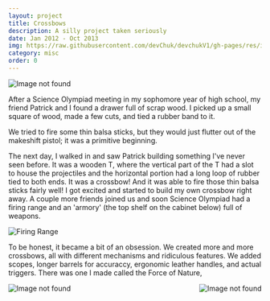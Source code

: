 ```yaml
---
layout: project
title: Crossbows
description: A silly project taken seriously
date: Jan 2012 - Oct 2013
img: https://raw.githubusercontent.com/devChuk/devchukV1/gh-pages/res/img/portimg/crossbows/crossbow.jpg
category: misc
order: 0
---
```


![Image not found](https://raw.githubusercontent.com/devChuk/devchukV1/gh-pages/res/img/portimg/crossbows/crossbow.jpg)

After a Science Olympiad meeting in my sophomore year of high school, my friend Patrick and I found a drawer full of scrap wood. I picked up a small square of wood, made a few cuts, and tied a rubber band to it.

We tried to fire some thin balsa sticks, but they would just flutter out of the makeshift pistol; it was a primitive beginning.

The next day, I walked in and saw Patrick building something I've never seen before. It was a wooden T, where the vertical part of the T had a slot to house the projectiles and the horizontal portion had a long loop of rubber tied to both ends. It was a crossbow! And it was able to fire those thin balsa sticks fairly well! I got excited and started to build my own crossbow right away. A couple more friends joined us and soon Science Olympiad had a firing range and an 'armory' (the top shelf on the cabinet below) full of weapons.


<img class="cimg" src="http://devchuk.github.io/devchukV1/res/img/portimg/crossbows/TargetPractice.jpg" alt="Firing Range"/>

To be honest, it became a bit of an obsession. We created more and more crossbows, all with different mechanisms and ridiculous features. We added scopes, longer barrels for accuraccy, ergonomic leather handles, and actual triggers. There was one I made called the Force of Nature, 

<img class="himg" src="http://devchuk.github.io/devchukV1/res/img/portimg/crossbows/ForceANaturefolded.jpg" alt="Image not found">
<img class="himg" src="http://devchuk.github.io/devchukV1/res/img/portimg/crossbows/ForeANatureloaded.jpg" alt="Image not found" style="float: right">